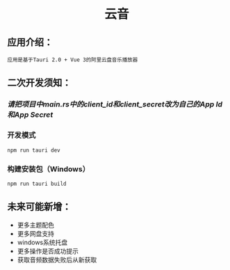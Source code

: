 <h1 align="center">云音</h1>

## 应用介绍：
    应用是基于Tauri 2.0 + Vue 3的阿里云盘音乐播放器

## 二次开发须知：
### _请把项目中main.rs中的client_id和client_secret改为自己的App Id和App Secret_
### 开发模式  
`npm run tauri dev`
### 构建安装包（Windows）
`npm run tauri build`

## 未来可能新增：
* 更多主题配色
* 更多网盘支持
* windows系统托盘
* 更多操作是否成功提示
* 获取音频数据失败后从新获取